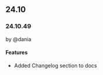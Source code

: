 
## 24.10

### 24.10.49
by @dania

#### Features

- Added Changelog section to docs

[//]: # (#### Bug Fixes)

[//]: # (#### Refactors)

[//]: # (#### Breaking changes)

[//]: # (#### Deprecations)



